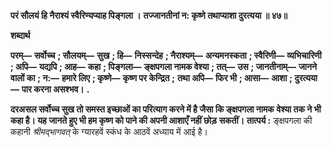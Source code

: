 **परं सौलयं हि नैराश्यं स्वैरिण्यप्याह पिङ्गला ।** **तज्जानतीनां न: कृष्णे तथाप्याशा दुरत्यया ॥ ४७॥** 

**शब्दार्थ** 

**परम्—** **सर्वोच्च** **; सौलयम्—** **सुख** **; हि—** **निस्सन्देह** **; नैराश्यम्—** **अन्यमनस्कता** **; स्वैरिणी—** **व्यभिचारिणी** **; अपि—** **यद्यपि** **; आह—** **कहा** **; पिङ्गला—** **ङ्क्षपगला नामक वेश्या** **; तत्—** **उस** **; जानतीनाम्—** **जानने वालों का** **; न:—** **हमारे लिए** **; कृष्णे—** **कृष्ण पर केन्द्रित** **;** **तथा अपि—** **फिर भी** **; आसा—** **आशा** **; दुरत्यया—** **पार करना असश्भव।** **.** 

**दरअसल सर्वोच्च सुख तो समस्त इच्छाओं का परित्याग करने में है जैसा कि ङ्क्षपगला नामक** **वेश्या तक ने भी कहा है। यह जानते हुए भी हम कृष्ण को पाने की अपनी आशाएँ नहीं छोड़** **सकतीं।** **तात्पर्य :** ङ्क्षपगला की कहानी *श्रीमद्भागवत्* के ग्यारहवें स्कंध के आठवें अध्याय में आई है।  